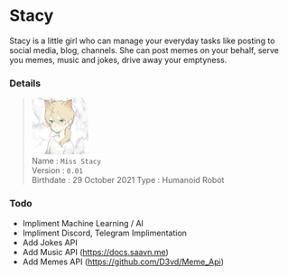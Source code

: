 # Stacy
Stacy is a little girl who can manage your everyday tasks like posting to social media, blog, channels. She can post memes on your behalf, serve you memes, music and jokes, drive away your emptyness.

### Details
> <img src="./body/face/0.jpg" alt="stacy profile pic" width="100"/><br>
> Name : `Miss Stacy` <br>
> Version : `0.01` <br>
> Birthdate : 29 October 2021
> Type : Humanoid Robot

### Todo
- Impliment Machine Learning / AI
- Impliment Discord, Telegram Implimentation
- Add Jokes API
- Add Music API (https://docs.saavn.me)
- Add Memes API (https://github.com/D3vd/Meme_Api)

